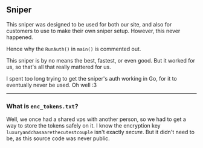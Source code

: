 ## Sniper

This sniper was designed to be used for both our site, and also for customers to use to make their own sniper setup. However, this never happened.

Hence why the `RunAuth()` in `main()` is commented out.

This sniper is by no means the best, fastest, or even good. But it worked for us, so that's all that really mattered for us.

I spent too long trying to get the sniper's auth working in Go, for it to eventually never be used. Oh well :3

---
### What is `enc_tokens.txt`?
Well, we once had a shared vps with another person, so we had to get a way to store the tokens safely on it. I know the encryption key `luxuryandchasaarethecutestcouple` isn't exactly *secure*. But it didn't need to be, as this source code was never public.